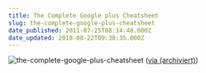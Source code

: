 ```yaml
---
title: The Complete Google plus Cheatsheet
slug: the-complete-google-plus-cheatsheet
date_published: 2011-07-25T08:14:48.000Z
date_updated: 2018-08-22T09:38:35.000Z
---
```


![the-complete-google-plus-cheatsheet](//picdump.thafaker.de/2011/07/the-complete-google-plus-cheatsheet.png)
([via (archiviert)](http://web.archive.org/web/20120310001818/http://blog.stuttgarter-zeitung.de/weltgoogle/2011/07/25/the-complete-google-plus-cheatsheet/))
